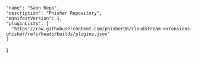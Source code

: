 
    "name": "Sann Repo",
    "description": "Phisher Repository",
    "manifestVersion": 1,
    "pluginLists": [
      "https://raw.githubusercontent.com/phisher98/cloudstream-extensions-phisher/refs/heads/builds/plugins.json"
    ]
  }

